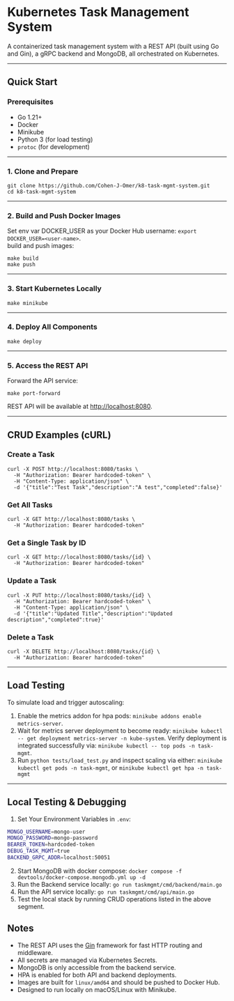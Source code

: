 # Kubernetes Task Management System

A containerized task management system with a REST API (built using Go and Gin), a gRPC backend and MongoDB, all orchestrated on Kubernetes.

---

## Quick Start

### Prerequisites

- Go 1.21+
- Docker
- Minikube
- Python 3 (for load testing)
- `protoc` (for development)

---

### 1. Clone and Prepare

```
git clone https://github.com/Cohen-J-Omer/k8-task-mgmt-system.git
cd k8-task-mgmt-system
```

---

### 2. Build and Push Docker Images

Set env var DOCKER_USER as your Docker Hub username: `export DOCKER_USER=<user-name>`.  
build and push images:

```
make build
make push
```

---

### 3. Start Kubernetes Locally

```
make minikube
```

---

### 4. Deploy All Components

```
make deploy
```

---

### 5. Access the REST API

Forward the API service:

```
make port-forward
```

REST API will be available at [http://localhost:8080](http://localhost:8080).

---

## CRUD Examples (cURL)

### Create a Task

```
curl -X POST http://localhost:8080/tasks \
  -H "Authorization: Bearer hardcoded-token" \
  -H "Content-Type: application/json" \
  -d '{"title":"Test Task","description":"A test","completed":false}'
```

### Get All Tasks

```
curl -X GET http://localhost:8080/tasks \
  -H "Authorization: Bearer hardcoded-token"
```

### Get a Single Task by ID

```
curl -X GET http://localhost:8080/tasks/{id} \
  -H "Authorization: Bearer hardcoded-token"
```

### Update a Task

```
curl -X PUT http://localhost:8080/tasks/{id} \
  -H "Authorization: Bearer hardcoded-token" \
  -H "Content-Type: application/json" \
  -d '{"title":"Updated Title","description":"Updated description","completed":true}'
```

### Delete a Task

```
curl -X DELETE http://localhost:8080/tasks/{id} \
  -H "Authorization: Bearer hardcoded-token"
```

---

## Load Testing

To simulate load and trigger autoscaling:
1. Enable the metrics addon for hpa pods: `minikube addons enable metrics-server`.
2. Wait for metrics server deployment to become ready: `minikube kubectl -- get deployment metrics-server -n kube-system`.
Verify deployment is integrated successfully via: `minikube kubectl -- top pods -n task-mgmt`. 
3. Run `python tests/load_test.py` and inspect scaling via either: `minikube kubectl get pods -n task-mgmt`, or `minikube kubectl get hpa -n task-mgmt`

---

## Local Testing & Debugging

1. Set Your Environment Variables in `.env`:
```bash
MONGO_USERNAME=mongo-user
MONGO_PASSWORD=mongo-password
BEARER_TOKEN=hardcoded-token
DEBUG_TASK_MGMT=true
BACKEND_GRPC_ADDR=localhost:50051
```
2. Start MongoDB with docker compose: `docker compose -f devtools/docker-compose.mongodb.yml up -d`
3. Run the Backend service locally: `go run taskmgmt/cmd/backend/main.go`
4. Run the API service locally: `go run taskmgmt/cmd/api/main.go`
5. Test the local stack by running CRUD operations listed in the above segment.

## Notes

- The REST API uses the [Gin](https://gin-gonic.com/) framework for fast HTTP routing and middleware.
- All secrets are managed via Kubernetes Secrets.
- MongoDB is only accessible from the backend service.
- HPA is enabled for both API and backend deployments.
- Images are built for `linux/amd64` and should be pushed to Docker Hub.
- Designed to run locally on macOS/Linux with Minikube.
